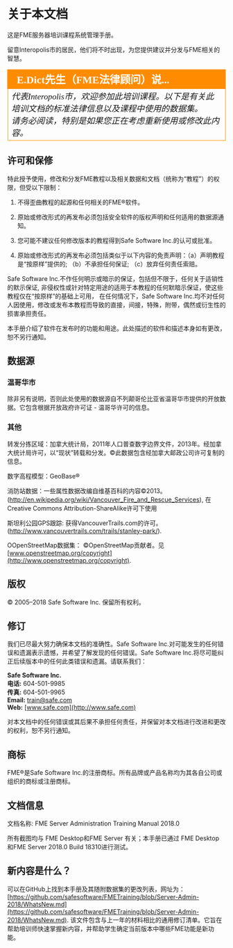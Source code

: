 # 关于本文档 #

这是FME服务器培训课程系统管理手册。

留意Interopolis市的居民，他们将不时出现，为您提供建议并分发与FME相关的智慧。

<!--Person X Says Section-->

<table style="border-spacing: 0px">
<tr>
<td style="vertical-align:middle;background-color:darkorange;border: 2px solid darkorange">
<i class="fa fa-quote-left fa-lg fa-pull-left fa-fw" style="color:white;padding-right: 12px;vertical-align:text-top"></i>
<span style="color:white;font-size:x-large;font-weight: bold;font-family:serif">E.Dict先生（FME法律顾问）说...</span>
</td>
</tr>

<tr>
<td style="border: 1px solid darkorange">
<span style="font-family:serif; font-style:italic; font-size:larger">
代表Interopolis市，欢迎参加此培训课程。以下是有关此培训文档的标准法律信息以及课程中使用的数据集。
<br>请务必阅读，特别是如果您正在考虑重新使用或修改此内容。
</span>
</td>
</tr>
</table>


## 许可和保修 ##

特此授予使用，修改和分发FME教程以及相关数据和文档（统称为“教程”）的权限，但受以下限制：

1. 不得歪曲教程的起源和任何相关的FME®软件。
 
2. 原始或修改形式的再发布必须包括安全软件的版权声明和任何适用的数据源通知。

3. 您可能不建议任何修改版本的教程得到Safe Software Inc.的认可或批准。

4. 原始或修改形式的再发布必须包括类似于以下内容的免责声明：（a）声明教程是“按原样”提供的; （b）不承担任何保证; （c）放弃任何责任索赔。

Safe Software Inc.不作任何明示或暗示的保证，包括但不限于，任何关于适销性的默示保证, 非侵权性或针对特定用途的适用于本教程的任何默暗示保证，使这些教程仅在“按原样”的基础上可用， 在任何情况下，Safe Software Inc.均不对任何人因使用，修改或发布本教程而导致的直接，间接，特殊，附带，偶然或衍生性的损害承担责任。

本手册介绍了软件在发布时的功能和用途。此处描述的软件和描述本身如有更改，恕不另行通知。

## 数据源 ##

### 温哥华市 ###

除非另有说明，否则此处使用的数据源自不列颠哥伦比亚省温哥华市提供的开放数据。它包含根据开放政府许可证 - 温哥华许可的信息。

### 其他 ###

转发分拣区域：加拿大统计局，2011年人口普查数字边界文件，2013年。经加拿大统计局许可，以“现状”转载和分发。©此数据包含经加拿大邮政公司许可复制的信息。

数字高程模型：GeoBase®

消防站数据：一些属性数据改编自维基百科的内容©2013。
(http://en.wikipedia.org/wiki/Vancouver_Fire_and_Rescue_Services), 在Creative Commons Attribution-ShareAlike许可下使用

斯坦利公园GPS跟踪: 获得VancouverTrails.com的许可。(http://www.vancouvertrails.com/trails/stanley-park/).

OOpenStreetMap数据集： ©OpenStreetMap贡献者。见[www.openstreetmap.org/copyright](http://www.openstreetmap.org/copyright).

## 版权 ##

© 2005–2018 Safe Software Inc. 保留所有权利。

## 修订 ##

我们已尽最大努力确保本文档的准确性。Safe Software Inc.对可能发生的任何错误和遗漏表示遗憾，并希望了解发现的任何错误。Safe Software Inc.将尽可能纠正后续版本中的任何此类错误和遗漏。请联系我们：


**Safe Software Inc.**<br>
**电话:** 604-501-9985<br>
**传真:**   604-501-9965<br>
**Email:** [train@safe.com](mailto:train@safe.com)<br>
**Web:**   [www.safe.com](http://www.safe.com)<br>

对本文档中的任何错误或其后果不承担任何责任，并保留对本文档进行改进和更改的权利，恕不另行通知。

## 商标 ##

FME®是Safe Software Inc.的注册商标。所有品牌或产品名称均为其各自公司或组织的商标或注册商标。

## 文档信息 ##
文档名称:     FME Server Administration Training Manual 2018.0

所有截图均与 FME Desktop和FME Server 有关；本手册已通过 FME Desktop 和FME Server 2018.0 Build 18310进行测试。

## 新内容是什么？ ##
可以在GitHub上找到本手册及其随附数据集的更改列表，网址为：
[https://github.com/safesoftware/FMETraining/blob/Server-Admin-2018/WhatsNew.md](https://github.com/safesoftware/FMETraining/blob/Server-Admin-2018/WhatsNew.md). 该文件包含与上一年的材料相比的通用修订清单。它旨在帮助培训师快速掌握新内容，并帮助学生确定当前版本中哪些FME功能是新功能。
